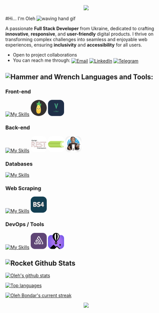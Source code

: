 <p align="center">
     <img src="https://capsule-render.vercel.app/api?type=waving&color=gradient&height=100&section=header"/>
</p>

#Hi... I'm Oleh  <img src="https://user-images.githubusercontent.com/72663882/171687151-bb31c996-c9d2-49c8-b593-734946893b23.gif" alt="waving hand gif" aria-hidden="true" width="40" />

A passionate **Full Stack Developer** from Ukraine, dedicated to crafting **innovative**, **responsive**, and **user-friendly** digital products. I thrive on transforming complex challenges into seamless and enjoyable web experiences, ensuring **inclusivity** and **accessibility** for all users.
- Open to project collaborations
- You can reach me through: <a href="mailto:olegbondarwork@gmail.com" title="Email"><img alt="Email" src="https://img.shields.io/badge/Gmail-D14836?style=for-the-badge&logo=gmail&logoColor=white" height="30" align="center"/></a> <a href="https://www.linkedin.com/in/oleg-bondar-full-stack/"><img  alt="LinkedIn" title="LinkedIn" src="https://img.shields.io/static/v1?message=LinkedIn&logo=linkedin&label=&color=0077B5&logoColor=white&labelColor=&style=for-the-badge" height="30" align="center" /></a> <a href="https://t.me/bondar_olegua" title="Telegram"><img alt="Telegram" src="https://img.shields.io/badge/Telegram-2CA5E0?style=for-the-badge&logo=telegram&logoColor=white" height="30" align="center"/></a>

## <img src="https://raw.githubusercontent.com/Tarikul-Islam-Anik/Animated-Fluent-Emojis/master/Emojis/Objects/Hammer%20and%20Wrench.png" alt="Hammer and Wrench" width="30" height="30" /> **Languages and Tools:**

### Front-end
[![My Skills](https://skillicons.dev/icons?i=html,css,sass,less,js,jquery,vue&perline=7)](#)
<img src="assets/pinia.png" alt="pinia" width="50" height="50" style="border-radius: 25px; display: inline-block;"/>
<img src="assets/vue-router.jpg" alt="vue-router" width="50" height="50" style="border-radius: 25%; display: inline-block;"/>
### Back-end
[![My Skills](https://skillicons.dev/icons?i=python,django,fastapi)](#) <img src="assets/django_rest.png" alt="Django REST" width="50" height="50" style="border-radius: 25%;" /> <img src="assets/celery.png" alt="selery" width="50" height="50" style="border-radius: 25%;" /> <img src="assets/telegram-api.png" alt="telegram-api" width="50" height="50" style="border-radius: 25%;" />

### Databases
[![My Skills](https://skillicons.dev/icons?i=postgres,redis&perline=2)](#)

### Web Scraping 
[![My Skills](https://skillicons.dev/icons?i=selenium)](#) <img src="assets/BeautifulSoup_4.png" alt="BeautifulSoup 4" width="50" height="50" style="border-radius: 25%;"/>

### DevOps / Tools
[![My Skills](https://skillicons.dev/icons?i=docker,github,figma&perline=3)](#) <img src="assets/sentry.jpg" alt="sentry" width="50" height="50" style="border-radius: 25%;"/> <img src="assets/fly-io.png" alt="fly-io" width="50" height="50" style="border-radius: 25%;"/>

## <img src="https://raw.githubusercontent.com/Tarikul-Islam-Anik/Animated-Fluent-Emojis/master/Emojis/Travel%20and%20places/Rocket.png" alt="Rocket" width="30" height="30" /> Github Stats 

 [![Oleh's github stats](https://bad-apple-github-readme.vercel.app/api?username=OlegBondarUA&show_icons=true&count_private=true&line_height=20&icon_color=00b3ff&theme=blue-green&title_color=00b3ff)](#)
 
 [![Top languages](https://github-readme-mwendwa.vercel.app/api/top-langs/?username=OlegBondarUA&layout=compact&count_private=true&theme=blue-green&title_color=00b3ff)](#)

[![Oleh Bondar's current streak](https://streak-stats.demolab.com/?user=OlegBondarUA&count_private=true&theme=blue-green&title_color=00b3ff)](#)

<p align="center">
     <img src="https://capsule-render.vercel.app/api?type=waving&color=gradient&height=100&section=footer"/>
</p>
